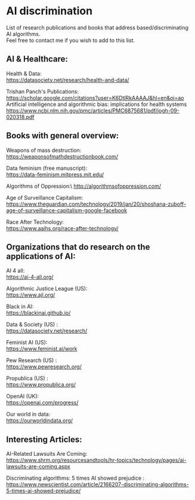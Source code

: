 # AI discrimination
List of research publications and books that address based/discriminating AI algorithms.\
Feel free to contact me if you wish to add to this list. 

## AI & Healthcare:
Health & Data:\
https://datasociety.net/research/health-and-data/

Trishan Panch's Publications:\
https://scholar.google.com/citations?user=K6DtlRkAAAAJ&hl=en&oi=ao \
Artificial intelligence and algorithmic bias: implications for health systems\
https://www.ncbi.nlm.nih.gov/pmc/articles/PMC6875681/pdf/jogh-09-020318.pdf


## Books with general overview:

Weapons of mass destruction:\
https://weaponsofmathdestructionbook.com/

Data feminism (free manuscript):\
https://data-feminism.mitpress.mit.edu/

Algorithms of Oppression:\ 
http://algorithmsofoppression.com/

Age of Surveillance Capitalism:\
https://www.theguardian.com/technology/2019/jan/20/shoshana-zuboff-age-of-surveillance-capitalism-google-facebook

Race After Technology:\
https://www.aaihs.org/race-after-technology/

## Organizations that do research on the applications of AI:

AI 4 all:\
https://ai-4-all.org/

Algorithmic Justice League (US):\
https://www.ajl.org/

Black in AI:\
https://blackinai.github.io/

Data & Society (US) : \
https://datasociety.net/research/

Feminist AI (US): \
https://www.feminist.ai/work

Pew Research (US) : \
https://www.pewresearch.org/

Propublica (US) : \
https://www.propublica.org/

OpenAI (UK): \
https://openai.com/progress/

Our world in data: \
https://ourworldindata.org/


## Interesting Articles:
AI-Related Lawsuits Are Coming:\
https://www.shrm.org/resourcesandtools/hr-topics/technology/pages/ai-lawsuits-are-coming.aspx

Discriminating algorithms: 5 times AI showed prejudice :\
https://www.newscientist.com/article/2166207-discriminating-algorithms-5-times-ai-showed-prejudice/

